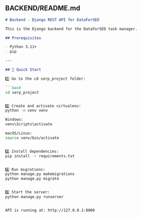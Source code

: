 ## BACKEND/README.md

```markdown
# Backend - Django REST API for DataForSEO

This is the Django backend for the DataForSEO task manager.  

## Prerequisites

- Python 3.11+
- pip

---

## 🚀 Quick Start

1️⃣ Go to the cd serp_project folder:

```bash
cd serp_project


2️⃣ Create and activate virtualenv:
python -m venv venv

Windows:
venv\Scripts\activate

macOS/Linux:
source venv/bin/activate


3️⃣ Install dependencies:
pip install -r requirements.txt


4️⃣ Run migrations:
python manage.py makemigrations
python manage.py migrate


5️⃣ Start the server:
python manage.py runserver


API is running at: http://127.0.0.1:8000 
